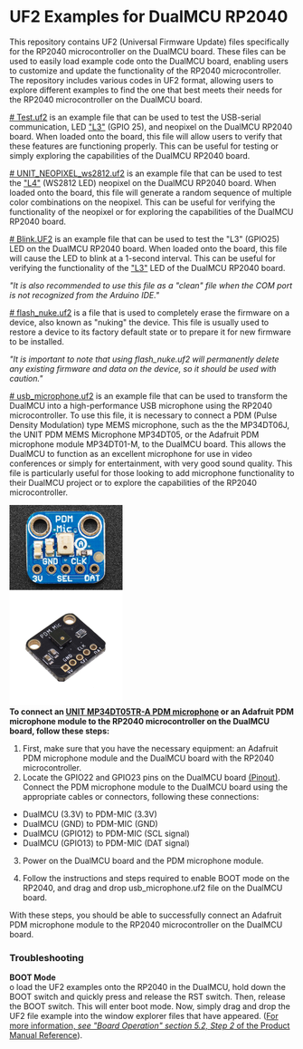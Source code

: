 UF2 Examples for DualMCU RP2040
====================

This repository contains UF2 (Universal Firmware Update) files specifically for the RP2040 microcontroller on the DualMCU board. These files can be used to easily load example code onto the DualMCU board, enabling users to customize and update the functionality of the RP2040 microcontroller. The repository includes various codes in UF2 format, allowing users to explore different examples to find the one that best meets their needs for the RP2040 microcontroller on the DualMCU board.


[# Test.uf2](https://github.com/UNIT-Electronics/DualMCU/blob/main/Software/UF2_Files/Test.uf2) is an example file that can be used to test the USB-serial communication, LED ["L3"](https://raw.githubusercontent.com/UNIT-Electronics/DualMCU/main/Hardware/Resources/Front%20View%20DualMCU%20Topology.jpg) (GPIO 25), and neopixel on the DualMCU RP2040 board. When loaded onto the board, this file will allow users to verify that these features are functioning properly. This can be useful for testing or simply exploring the capabilities of the DualMCU RP2040 board.

[# UNIT_NEOPIXEL_ws2812.uf2](https://github.com/UNIT-Electronics/DualMCU/blob/main/Software/UF2_Files/UNIT_NEOPIXEL_ws2812.uf2) is an example file that can be used to test the ["L4"](https://raw.githubusercontent.com/UNIT-Electronics/DualMCU/main/Hardware/Resources/Front%20View%20DualMCU%20Topology.jpg) (WS2812 LED) neopixel on the DualMCU RP2040 board. When loaded onto the board, this file will generate a random sequence of multiple color combinations on the neopixel. This can be useful for verifying the functionality of the neopixel or for exploring the capabilities of the DualMCU RP2040 board.

[# Blink.UF2](https://github.com/UNIT-Electronics/DualMCU/blob/main/Software/UF2_Files/blink.uf2) is an example file that can be used to test the "L3" (GPIO25) LED on the DualMCU RP2040 board. When loaded onto the board, this file will cause the LED to blink at a 1-second interval. This can be useful for verifying the functionality of the ["L3"](https://raw.githubusercontent.com/UNIT-Electronics/DualMCU/main/Hardware/Resources/Front%20View%20DualMCU%20Topology.jpg) LED  of the DualMCU RP2040 board.

*"It is also recommended to use this file as a "clean" file when the COM port is not recognized from the Arduino IDE."*

[# flash_nuke.uf2](https://github.com/UNIT-Electronics/DualMCU/blob/main/Software/UF2_Files/flash_nuke.uf2)  is a file that is used to completely erase the firmware on a device, also known as "nuking" the device. This file is usually used to restore a device to its factory default state or to prepare it for new firmware to be installed. 

*"It is important to note that using flash_nuke.uf2 will permanently delete any existing firmware and data on the device, so it should be used with caution."*

[# usb_microphone.uf2](https://github.com/UNIT-Electronics/DualMCU/blob/main/Software/UF2_Files/usb_microphone.uf2) is an example file that can be used to transform the DualMCU into a high-performance USB microphone using the RP2040 microcontroller. To use this file, it is necessary to connect a PDM (Pulse Density Modulation) type MEMS microphone, such as the the MP34DT06J, the UNIT PDM MEMS Microphone MP34DT05, or the Adafruit PDM microphone module MP34DT01-M, to the DualMCU board. This allows the DualMCU to function as an excellent microphone for use in video conferences or simply for entertainment, with very good sound quality. This file is particularly useful for those looking to add microphone functionality to their DualMCU project or to explore the capabilities of the RP2040 microcontroller.

<img src="UF2_Files/PDM-Mic.jpg?raw=false" width="200px"><br/> <img src="https://github.com/UNIT-Electronics/DualMCU/blob/main/Software/UF2_Files/AR3631-UNIT-MP34DT05TR-A-Modulo-Microfono-PDM-V2.jpg?raw=false" width="200px"><br/>
**To connect an [UNIT MP34DT05TR-A PDM microphone](https://uelectronics.com/producto/unit-mp34dt05tr-a-modulo-microfono-pdm/) or an Adafruit PDM microphone module to the RP2040 microcontroller on the DualMCU board, follow these steps:**

1. First, make sure that you have the necessary equipment: an Adafruit PDM microphone module and the DualMCU board with the RP2040 microcontroller.
2. Locate the GPIO22 and GPIO23 pins on the DualMCU board [(Pinout)](https://github.com/UNIT-Electronics/DualMCU/blob/main/Hardware/Resources/EU0002-DUALMCU%20V3.1.2.jpg). Connect the PDM microphone module to the DualMCU board using the appropriate cables or connectors, following these connections:

* DualMCU (3.3V)   to  PDM-MIC (3.3V)
* DualMCU (GND)    to  PDM-MIC (GND)
* DualMCU (GPIO12) to  PDM-MIC (SCL signal)
* DualMCU (GPIO13) to  PDM-MIC (DAT signal)

3. Power on the DualMCU board and the PDM microphone module.

4. Follow the instructions and steps required to enable BOOT mode on the RP2040, and drag and drop usb_microphone.uf2 file on the DualMCU board.

With these steps, you should be able to successfully connect an Adafruit PDM microphone module to the RP2040 microcontroller on the DualMCU board.


### Troubleshooting

__BOOT Mode__  
o load the UF2 examples onto the RP2040 in the DualMCU, hold down the BOOT switch and quickly press and release the RST switch. Then, release the BOOT switch. This will enter boot mode. Now, simply drag and drop the UF2 file example into the window explorer files that have appeared. ([For more information, *see "Board Operation" section 5.2, Step 2*  of the Product Manual Reference](https://github.com/UNIT-Electronics/DualMCU/blob/main/DualMCU(Product%20Reference%20Manual).pdf)).

